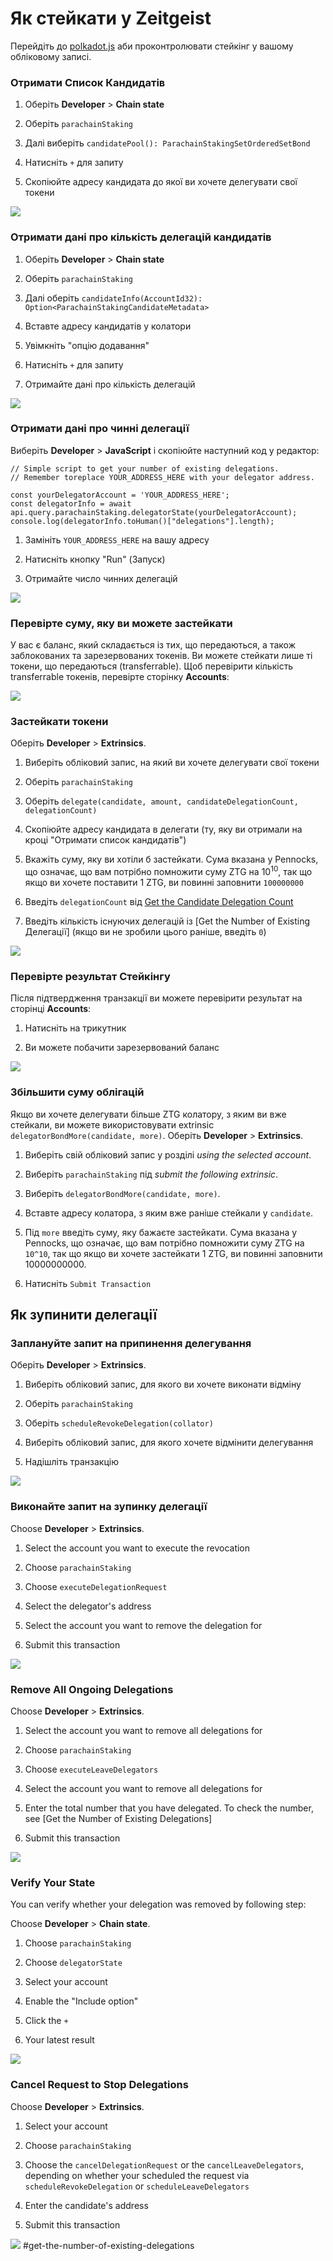 # Як стейкати у Zeitgeist

Перейдіть до [polkadot.js](https://https://polkadot.js.org/apps/) аби проконтролювати стейкінг у вашому обліковому записі.

### Отримати Список Кандидатів

1. Оберіть **Developer** > **Chain state**

1. Оберіть `parachainStaking`

1. Далі виберіть `candidatePool(): ParachainStakingSetOrderedSetBond`

1. Натисніть `+` для запиту

1. Скопіюйте адресу кандидата до якої ви хочете делегувати свої токени

![](/img/get-candidates-list.png)

### Отримати дані про кількість делегацій кандидатів

1. Оберіть **Developer** > **Chain state**

1. Оберіть `parachainStaking`

1. Далі оберіть `candidateInfo(AccountId32): Option<ParachainStakingCandidateMetadata>`

1. Вставте адресу кандидатів у колатори

1. Увімкніть "опцію додавання"

1. Натисніть `+` для запиту

1. Отримайте дані про кількість делегацій

![](/img/get-delegation-count.png)

### Отримати дані про чинні делегації

Виберіть **Developer** > **JavaScript** і скопіюйте наступний код у редактор:

```
// Simple script to get your number of existing delegations.
// Remember toreplace YOUR_ADDRESS_HERE with your delegator address.

const yourDelegatorAccount = 'YOUR_ADDRESS_HERE';
const delegatorInfo = await api.query.parachainStaking.delegatorState(yourDelegatorAccount);
console.log(delegatorInfo.toHuman()["delegations"].length);
```

1. Замініть `YOUR_ADDRESS_HERE` на вашу адресу

1. Натисніть кнопку "Run" (Запуск)

1. Отримайте число чинних делегацій

![](/img/get-your-delegations-number.png)

### Перевірте суму, яку ви можете застейкати

У вас є баланс, який складається із тих, що передаються, а також заблокованих та зарезервованих токенів. Ви можете стейкати лише ті токени, що передаються (transferrable). Щоб перевірити кількість transferrable токенів, перевірте сторінку **Accounts**:

![](/img/check-stake-result.png)

### Застейкати токени

Оберіть **Developer** > **Extrinsics**.

1. Виберіть обліковий запис, на який ви хочете делегувати свої токени

1. Оберіть `parachainStaking`

1. Оберіть `delegate(candidate, amount, candidateDelegationCount, delegationCount)`

1. Скопіюйте адресу кандидата в делегати (ту, яку ви отримали на кроці "Отримати список кандидатів")

1. Вкажіть суму, яку ви хотіли б застейкати. Сума вказана у Pennocks, що означає, що вам потрібно помножити суму ZTG на $10^{10}$, так що якщо ви хочете поставити 1 ZTG, ви повинні заповнити `100000000`

1. Введіть `delegationCount` від [Get the Candidate Delegation Count][]

1. Введіть кількість існуючих делегацій із \[Get the Number of Existing Делегації\] (якщо ви не зробили цього раніше, введіть `0`)

![](/img/stake-ztg.png)

### Перевірте результат Стейкінгу

Після підтвердження транзакції ви можете перевірити результат на сторінці **Accounts**:

1. Натисніть на трикутник

1. Ви можете побачити зарезервований баланс

![](/img/check-stake-result.png)

### Збільшити суму облігацій

Якщо ви хочете делегувати більше ZTG колатору, з яким ви вже стейкали, ви можете використовувати extrinsic `delegatorBondMore(candidate, more)`. Оберіть **Developer** > **Extrinsics**.

1. Виберіть свій обліковий запис у розділі _using the selected account_.

1. Виберіть `parachainStaking` під _submit the following extrinsic_.

1. Виберіть `delegatorBondMore(candidate, more)`.

1. Вставте адресу колатора, з яким вже раніше стейкали у `candidate`.

1. Під `more` введіть суму, яку бажаєте застейкати. Сума вказана у Pennocks, що означає, що вам потрібно помножити суму ZTG на  `10^10`, так що якщо ви хочете застейкати 1 ZTG, ви повинні заповнити 10000000000.

1. Натисніть `Submit Transaction`

## Як зупинити делегації

### Заплануйте запит на припинення делегування

Оберіть **Developer** > **Extrinsics**.

1. Виберіть обліковий запис, для якого ви хочете виконати відміну

1. Оберіть `parachainStaking`

1. Оберіть `scheduleRevokeDelegation(collator)`

1. Виберіть обліковий запис, для якого хочете відмінити делегування

1. Надішліть транзакцію

![](/img/schedule-leave-delegation.png)

### Виконайте запит на зупинку делегації

Choose **Developer** > **Extrinsics**.

1. Select the account you want to execute the revocation

1. Choose `parachainStaking`

1. Choose `executeDelegationRequest`

1. Select the delegator's address

1. Select the account you want to remove the delegation for

1. Submit this transaction

![](/img/execute-delegation-request.png)

### Remove All Ongoing Delegations

Choose **Developer** > **Extrinsics**.

1. Select the account you want to remove all delegations for

1. Choose `parachainStaking`

1. Choose `executeLeaveDelegators`

1. Select the account you want to remove all delegations for

1. Enter the total number that you have delegated. To check the number, see [Get the Number of Existing Delegations]

1. Submit this transaction

![](/img/execute-leave-delegation.png)

### Verify Your State

You can verify whether your delegation was removed by following step:

Choose **Developer** > **Chain state**.

1. Choose `parachainStaking`

1. Choose `delegatorState`

1. Select your account

1. Enable the "Include option"

1. Click the `+`

1. Your latest result

![](/img/delegate-state.png)

### Cancel Request to Stop Delegations

Choose **Developer** > **Extrinsics**.

1. Select your account

1. Choose `parachainStaking`

1. Choose the `cancelDelegationRequest` or the `cancelLeaveDelegators`, depending on whether your scheduled the request via `scheduleRevokeDelegation` or `scheduleLeaveDelegators`

1. Enter the candidate's address

1. Submit this transaction

![](/img/cancel-request-stop-delegations.png)
  #get-the-number-of-existing-delegations

[Get the Candidate Delegation Count]: #get-the-candidate-delegation-count
